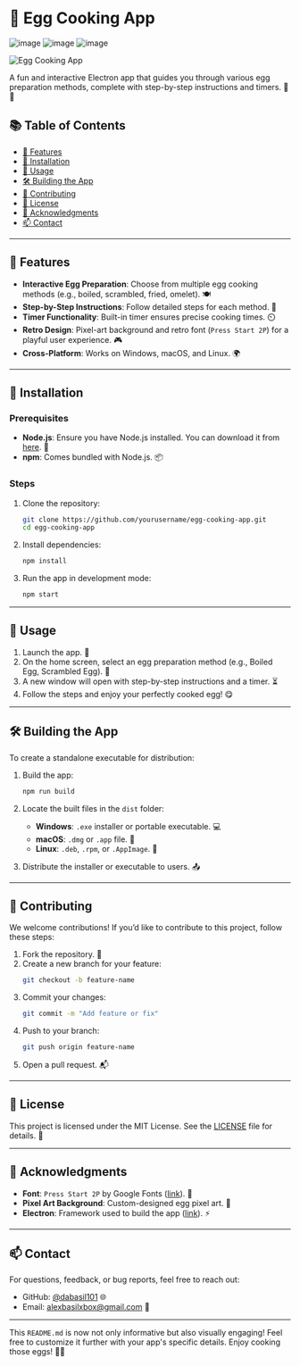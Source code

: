 # 🥚 Egg Cooking App

![image](https://github.com/user-attachments/assets/1ed91497-35e1-45d1-ab09-a9cf40fa6bf6)
![image](https://github.com/user-attachments/assets/dac869f1-03cc-4f18-a829-441e0908a7fa)
![image](https://github.com/user-attachments/assets/16263d80-b539-4e00-88db-ca865165e44d)


![Egg Cooking App](./assets/icons/icon.png) <!-- Replace with your app's icon -->

A fun and interactive Electron app that guides you through various egg preparation methods, complete with step-by-step instructions and timers. 🍳✨

## 📚 Table of Contents

- [🌟 Features](#features)
- [🔧 Installation](#installation)
- [🚀 Usage](#usage)
- [🛠️ Building the App](#building-the-app)
- [🤝 Contributing](#contributing)
- [📜 License](#license)
- [🙏 Acknowledgments](#acknowledgments)
- [📫 Contact](#contact)

---

## 🌟 Features

- **Interactive Egg Preparation**: Choose from multiple egg cooking methods (e.g., boiled, scrambled, fried, omelet). 🍽️
- **Step-by-Step Instructions**: Follow detailed steps for each method. 📖
- **Timer Functionality**: Built-in timer ensures precise cooking times. ⏲️
- **Retro Design**: Pixel-art background and retro font (`Press Start 2P`) for a playful user experience. 🎮
- **Cross-Platform**: Works on Windows, macOS, and Linux. 🌍

---

## 🔧 Installation

### Prerequisites

- **Node.js**: Ensure you have Node.js installed. You can download it from [here](https://nodejs.org/). 🚀
- **npm**: Comes bundled with Node.js. 📦

### Steps

1. Clone the repository:
   ```bash
   git clone https://github.com/yourusername/egg-cooking-app.git
   cd egg-cooking-app
   ```

2. Install dependencies:
   ```bash
   npm install
   ```

3. Run the app in development mode:
   ```bash
   npm start
   ```

---

## 🚀 Usage

1. Launch the app. 🎉
2. On the home screen, select an egg preparation method (e.g., Boiled Egg, Scrambled Egg). 🍳
3. A new window will open with step-by-step instructions and a timer. ⏳
4. Follow the steps and enjoy your perfectly cooked egg! 😋

---

## 🛠️ Building the App

To create a standalone executable for distribution:

1. Build the app:
   ```bash
   npm run build
   ```

2. Locate the built files in the `dist` folder:
   - **Windows**: `.exe` installer or portable executable. 💻
   - **macOS**: `.dmg` or `.app` file. 🍏
   - **Linux**: `.deb`, `.rpm`, or `.AppImage`. 🐧

3. Distribute the installer or executable to users. 📤

---

## 🤝 Contributing

We welcome contributions! If you’d like to contribute to this project, follow these steps:

1. Fork the repository. 🍴
2. Create a new branch for your feature:
   ```bash
   git checkout -b feature-name
   ```
3. Commit your changes:
   ```bash
   git commit -m "Add feature or fix"
   ```
4. Push to your branch:
   ```bash
   git push origin feature-name
   ```
5. Open a pull request. 📬

---

## 📜 License

This project is licensed under the MIT License. See the [LICENSE](LICENSE) file for details. 📝

---

## 🙏 Acknowledgments

- **Font**: `Press Start 2P` by Google Fonts ([link](https://fonts.google.com/specimen/Press+Start+2P)). 🎨
- **Pixel Art Background**: Custom-designed egg pixel art. 🥚
- **Electron**: Framework used to build the app ([link](https://www.electronjs.org/)). ⚡

---

## 📫 Contact

For questions, feedback, or bug reports, feel free to reach out:

- GitHub: [@dabasil101](https://github.com/dabasil101) 🌐
- Email: alexbasilxbox@gmail.com 📧

---

This `README.md` is now not only informative but also visually engaging! Feel free to customize it further with your app's specific details. Enjoy cooking those eggs! 🍳🥳
